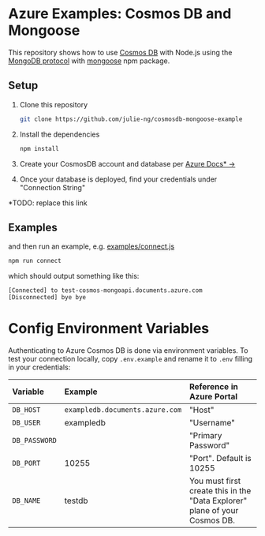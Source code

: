 # Azure Examples: Cosmos DB and Mongoose

This repository shows how to use [Cosmos DB](https://docs.microsoft.com/en-us/azure/cosmos-db/) with Node.js using the [MongoDB protocol](https://docs.microsoft.com/en-us/azure/cosmos-db/mongodb-introduction) with [mongoose](https://www.npmjs.com/package/mongoose) npm package.

## Setup

1. Clone this repository

	```bash
	git clone https://github.com/julie-ng/cosmosdb-mongoose-example
	```

2. Install the dependencies

	```bash
	npm install
	```

3. Create your CosmosDB account and database per [Azure Docs* &rarr;](https://docs.microsoft.com/en-us/azure/cosmos-db/mongodb-mongoose)
4. Once your database is deployed, find your credentials under "Connection String"

*TODO: replace this link

## Examples

and then run an example, e.g. [examples/connect.js](./examples/connect.js)

```bash
npm run connect
```

which should output something like this:

```
[Connected] to test-cosmos-mongoapi.documents.azure.com
[Disconnected] bye bye
```

# Config Environment Variables

Authenticating to Azure Cosmos DB is done via environment variables. To test your connection locally, copy `.env.example` and rename it to `.env` filling in your credentials:

| Variable | Example | Reference in Azure Portal
|:--|:--|:--|
| `DB_HOST` | `exampledb.documents.azure.com` | "Host" |
| `DB_USER` | exampledb | "Username" |
| `DB_PASSWORD` |  | "Primary Password" |
| `DB_PORT` | 10255 | "Port". Default is 10255 |
| `DB_NAME` | testdb | You must first create this in the "Data Explorer" plane of your Cosmos DB.|